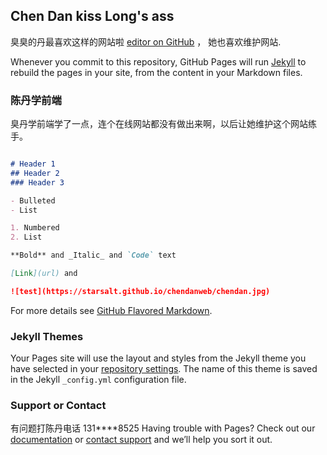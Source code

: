 ## Chen Dan kiss Long's ass

臭臭的丹最喜欢这样的网站啦 [editor on GitHub](https://github.com/StarSalt/theametest/edit/master/index.md) ， 她也喜欢维护网站.

Whenever you commit to this repository, GitHub Pages will run [Jekyll](https://jekyllrb.com/) to rebuild the pages in your site, from the content in your Markdown files.

### 陈丹学前端

臭丹学前端学了一点，连个在线网站都没有做出来啊，以后让她维护这个网站练手。

```markdown

# Header 1
## Header 2
### Header 3

- Bulleted
- List

1. Numbered
2. List

**Bold** and _Italic_ and `Code` text

[Link](url) and

![test](https://starsalt.github.io/chendanweb/chendan.jpg)
```

For more details see [GitHub Flavored Markdown](https://guides.github.com/features/mastering-markdown/).

### Jekyll Themes

Your Pages site will use the layout and styles from the Jekyll theme you have selected in your [repository settings](https://github.com/StarSalt/theametest/settings). The name of this theme is saved in the Jekyll `_config.yml` configuration file.

### Support or Contact
有问题打陈丹电话 131****8525
Having trouble with Pages? Check out our [documentation](https://help.github.com/categories/github-pages-basics/) or [contact support](https://github.com/contact) and we’ll help you sort it out.
